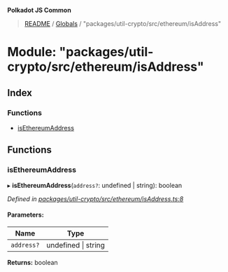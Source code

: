 **Polkadot JS Common**

> [README](../README.md) / [Globals](../globals.md) / "packages/util-crypto/src/ethereum/isAddress"

# Module: "packages/util-crypto/src/ethereum/isAddress"

## Index

### Functions

* [isEthereumAddress](_packages_util_crypto_src_ethereum_isaddress_.md#isethereumaddress)

## Functions

### isEthereumAddress

▸ **isEthereumAddress**(`address?`: undefined \| string): boolean

*Defined in [packages/util-crypto/src/ethereum/isAddress.ts:8](https://github.com/polkadot-js/common/blob/ce964d2f/packages/util-crypto/src/ethereum/isAddress.ts#L8)*

#### Parameters:

Name | Type |
------ | ------ |
`address?` | undefined \| string |

**Returns:** boolean
